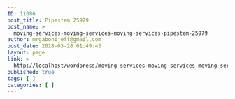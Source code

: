 ```yaml
---
ID: 11086
post_title: Pipestem 25979
post_name: >
  moving-services-moving-services-moving-services-pipestem-25979
author: mrgabonijeff@gmail.com
post_date: 2018-03-28 01:49:43
layout: page
link: >
  http://localhost/wordpress/moving-services-moving-services-moving-services-pipestem-25979/
published: true
tags: [ ]
categories: [ ]
---
```

